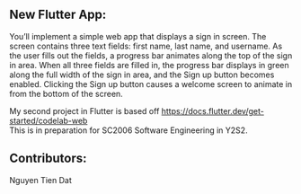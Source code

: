 ## New Flutter App: ##
You’ll implement a simple web app that displays a sign in screen. The screen contains three text fields: first name, last name, and username. As the user fills out the fields, a progress bar animates along the top of the sign in area. When all three fields are filled in, the progress bar displays in green along the full width of the sign in area, and the Sign up button becomes enabled. Clicking the Sign up button causes a welcome screen to animate in from the bottom of the screen.

My second project in Flutter is based off https://docs.flutter.dev/get-started/codelab-web <br>
This is in preparation for SC2006 Software Engineering in Y2S2.

## Contributors: ##
Nguyen Tien Dat <br>
